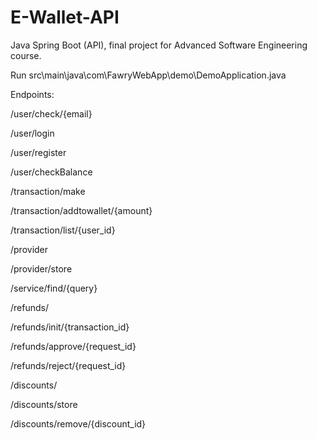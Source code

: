 # E-Wallet-API
Java Spring Boot (API), final project for Advanced Software Engineering course.

Run src\main\java\com\FawryWebApp\demo\DemoApplication.java

Endpoints:

/user/check/{email}

/user/login

/user/register

/user/checkBalance


/transaction/make

/transaction/addtowallet/{amount}

/transaction/list/{user_id}


/provider

/provider/store


/service/find/{query}


/refunds/

/refunds/init/{transaction_id}

/refunds/approve/{request_id}

/refunds/reject/{request_id}


/discounts/

/discounts/store

/discounts/remove/{discount_id}
